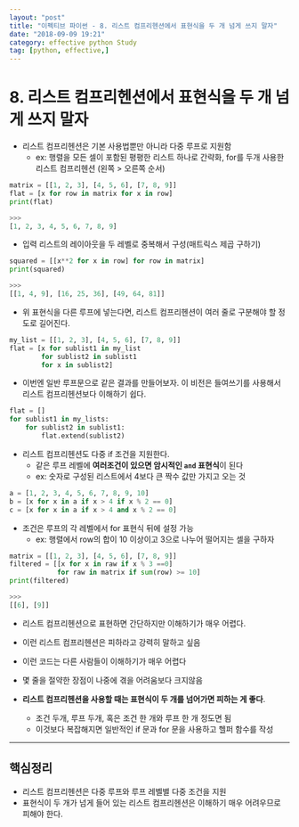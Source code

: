 ```yaml
---
layout: "post"
title: "이펙티브 파이썬 - 8. 리스트 컴프리헨션에서 표현식을 두 개 넘게 쓰지 말자"
date: "2018-09-09 19:21"
category: effective python Study
tag: [python, effective,]
---
```




# 8. 리스트 컴프리헨션에서 표현식을 두 개 넘게 쓰지 말자

- 리스트 컴프리헨션은 기본 사용법뿐만 아니라 다중 루프로 지원함
  - ex: 행렬을 모든 셀이 포함된 평평한 리스트 하나로 간략화, for를 두개 사용한 리스트 컴프리헨션 (왼쪽 > 오른쪽 순서)

```python
matrix = [[1, 2, 3], [4, 5, 6], [7, 8, 9]]
flat = [x for row in matrix for x in row]
print(flat)

>>>
[1, 2, 3, 4, 5, 6, 7, 8, 9]
```

  - 입력 리스트의 레이아웃을 두 레벨로 중복해서 구성(매트릭스 제곱 구하기)

```python
squared = [[x**2 for x in row] for row in matrix]
print(squared)

>>>
[[1, 4, 9], [16, 25, 36], [49, 64, 81]]
```
  - 위 표현식을 다른 루프에 넣는다면, 리스트 컴프리헨션이 여러 줄로 구분해야 할 정도로 길어진다.

```python
my_list = [[1, 2, 3], [4, 5, 6], [7, 8, 9]]
flat = [x for sublist1 in my_list
        for sublist2 in sublist1
        for x in sublist2]
```
- 이번엔 일반 루프문으로 같은 결과를 만들어보자. 이 비전은 들여쓰기를 사용해서 리스트 컴프리헨션보다 이해하기 쉽다.

```python
flat = []
for sublist1 in my_lists:
    for sublist2 in sublist1:
        flat.extend(sublist2)
```

- 리스트 컴프리헨션도 다중 if 조건을 지원한다.
  - 같은 루프 레벨에 **여러조건이 있으면 암시적인 `and` 표현식**이 된다
  - ex: 숫자로 구성된 리스트에서 4보다 큰 짝수 값만 가지고 오는 것

```python
a = [1, 2, 3, 4, 5, 6, 7, 8, 9, 10]
b = [x for x in a if x > 4 if x % 2 == 0]
c = [x for x in a if x > 4 and x % 2 == 0]
```

- 조건은 루프의 각 레벨에서 for 표현식 뒤에 설정 가능
  - ex: 행렬에서 row의 합이 10 이상이고 3으로 나누어 떨어지는 셀을 구하자

```python
matrix = [[1, 2, 3], [4, 5, 6], [7, 8, 9]]
filtered = [[x for x in raw if x % 3 ==0]
            for raw in matrix if sum(row) >= 10]
print(filtered)

>>>
[[6], [9]]
```

  - 리스트 컴프리헨션으로 표현하면 간단하지만 이해하기가 매우 어렵다.


- 이런 리스트 컴프리헨션은 피하라고 강력히 말하고 싶음
- 이런 코드는 다른 사람들이 이해하기가 매우 어렵다
- 몇 줄을 절약한 장점이 나중에 겪을 어려움보다 크지않음
- **리스트 컴프리헨션을 사용할 때는 표현식이 두 개를 넘어가면 피하는 게 좋다**.
  - 조건 두개, 루프 두개, 혹은 조건 한 개와 루프 한 개 정도면 됨
  - 이것보다 복잡해지면 일반적인 if 문과 for 문을 사용하고 헬퍼 함수를 작성

---

## 핵심정리
- 리스트 컴프리헨션은 다중 루프와 루프 레벨별 다중 조건을 지원
- 표현식이 두 개가 넘게 들어 있는 리스트 컴프리헨션은 이해하기 매우 어려우므로 피해야 한다.
